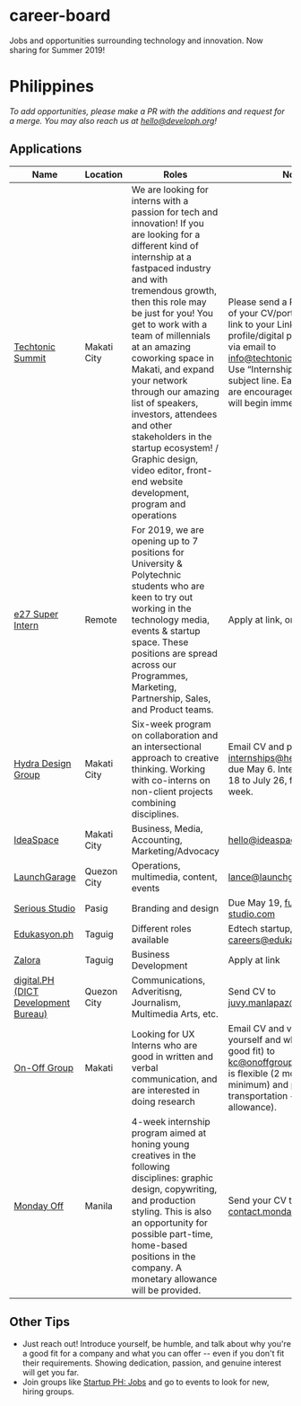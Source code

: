 # career-board
Jobs and opportunities surrounding technology and innovation. Now sharing for Summer 2019!

# Philippines

_To add opportunities, please make a PR with the additions and request for a merge. You may also reach us at hello@developh.org!_

## Applications
| Name | Location | Roles | Notes  |
|---|---|---|---|
| [Techtonic Summit](https://www.facebook.com/TechtonicSummit/photos/a.1795250577415762/2302491733358308/?type=3&theater&_rdc=1&_rdr)  | Makati City | We are looking for interns with a passion for tech and innovation! If you are looking for a different kind of internship at a fastpaced industry and with tremendous growth, then this role may be just for you! You get to work with a team of millennials at an amazing coworking space in Makati, and expand your network through our amazing list of speakers, investors, attendees and other stakeholders in the startup ecosystem! / Graphic design, video editor, front-end website development, program and operations | Please send a PDF attachment of your CV/portfolio as well as a link to your LinkedIn profile/digital portfolio (if any) via email to info@techtonicsummit.com / Use “Internships - <Last Name>” for your subject line. Early applications are encouraged as interviews will begin immediately. |
| [e27 Super Intern](https://e27.co/job/e27/e27-super-intern-class-of-2019)  | Remote | For 2019, we are opening up to 7 positions for University & Polytechnic students who are keen to try out working in the technology media, events & startup space. These positions are spread across our Programmes, Marketing, Partnership, Sales, and Product teams. | Apply at link, on e27 website|
| [Hydra Design Group](https://www.facebook.com/hydradesigngroup/posts/2077851525848868)  | Makati City | Six-week program on collaboration and an intersectional approach to creative thinking. Working with co-interns on non-client projects combining disciplines. | Email CV and portfolio to internships@heyhydra.com, due May 6. Internship on June 18 to July 26, four days a week.|
| [IdeaSpace](http://www.ideaspacefoundation.org/internships-at-ideaspace-foundation-inc.html)  | Makati City | Business, Media, Accounting, Marketing/Advocacy | hello@ideaspacefoundation.org |
| [LaunchGarage](https://jobs.lever.co/affirm/ceb9ceef-cf1a-406d-b635-ba22470df7d6)  | Quezon City | Operations, multimedia, content, events | lance@launchgarage.com | 
| [Serious Studio](https://www.facebook.com/seriousstudio/photos/a.633072900080528/2087068611347609/?type=3&theater)  | Pasig | Branding and design | Due May 19, fun@serious-studio.com |
| [Edukasyon.ph](https://edukasyon.ph)  | Taguig | Different roles available | Edtech startup, careers@edukasyon.ph |
| [Zalora](https://jobs.zalora.com/apply/WoxdO4y7RW/Business-Development-Intern?utm_campaign=google_jobs_apply&utm_source=google_jobs_apply&utm_medium=organic)  | Taguig | Business Development | Apply at link |
| [digital.PH (DICT Development Bureau) ](https://www.facebook.com/DICTdigitalph/photos/a.1475711512688787/2298086347117962/?type=3&theater)  | Quezon City | Communications, Adveritisng, Journalism, Multimedia Arts, etc. | Send CV to  juvy.manlapaz@dict.gov.ph | [And A Half Studio](https://www.facebook.com/andahalfph/posts/1214462498718048?__tn__=-R) | Mandaluyong | Six-week summer internship program for designers, copywriters, and creative thinkers | Email cover letter, CV, and/or your portfolio to collaborate@and-a-half.ph, due May 8, 11:59 AM. Internship is from June 10 to July 19, 3 times a week for six weeks; hours are from 11:00 AM to 5:00 PM. |
| [On-Off Group](https://www.facebook.com/OnOffGroup/photos/a.655100901191413/2504573629577455/?type=3&theater) | Makati | Looking for UX Interns who are good in written and verbal communication, and are interested in doing research | Email CV and video (about yourself and why you'd be a good fit) to kc@onoffgroup.com. Internship is flexible (2 months at minimum) and paid (only for transportation + meal allowance). |
| [Monday Off](https://www.instagram.com/p/BwEKzqfFy0-/?utm_source=ig_share_sheet&igshid=d8iw1gbrb6tg) | Manila | 4-week internship program aimed at honing young creatives in the following disciplines: graphic design, copywriting, and production styling. This is also an opportunity for possible part-time, home-based positions in the company. A monetary allowance will be provided.| Send your CV to contact.mondayoff@gmail.com |


## Other Tips
* Just reach out! Introduce yourself, be humble, and talk about why you're a good fit for a company and what you can offer -- even if you don't fit their requirements. Showing dedication, passion, and genuine interest will get you far. 
* Join groups like [Startup PH: Jobs](https://www.facebook.com/groups/277534272382470/) and go to events to look for new, hiring groups.
